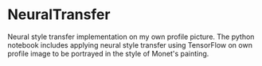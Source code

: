 # NeuralTransfer
Neural style transfer implementation on my own profile picture.
The python notebook includes applying neural style transfer using TensorFlow on own profile image to be portrayed in the style of Monet's painting.


